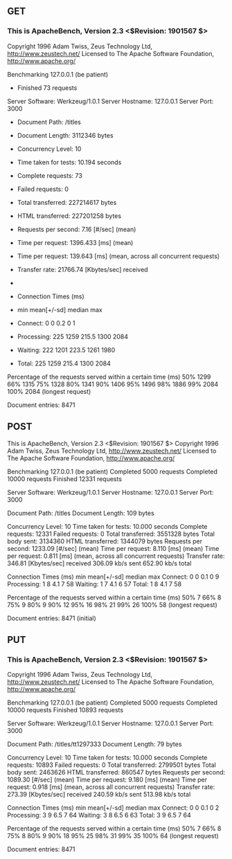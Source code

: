 ## GET

### This is ApacheBench, Version 2.3 <$Revision: 1901567 $>

Copyright 1996 Adam Twiss, Zeus Technology Ltd, http://www.zeustech.net/
Licensed to The Apache Software Foundation, http://www.apache.org/

Benchmarking 127.0.0.1 (be patient)

- Finished 73 requests

Server Software: Werkzeug/1.0.1
Server Hostname: 127.0.0.1
Server Port: 3000

- Document Path: /titles
- Document Length: 3112346 bytes

- Concurrency Level: 10
- Time taken for tests: 10.194 seconds
- Complete requests: 73
- Failed requests: 0
- Total transferred: 227214617 bytes
- HTML transferred: 227201258 bytes
- Requests per second: 7.16 [#/sec] (mean)
- Time per request: 1396.433 [ms] (mean)
- Time per request: 139.643 [ms] (mean, across all concurrent requests)
- Transfer rate: 21766.74 [Kbytes/sec] received
-
- Connection Times (ms)
- min mean[+/-sd] median max
- Connect: 0 0 0.2 0 1
- Processing: 225 1259 215.5 1300 2084
- Waiting: 222 1201 223.5 1261 1980
- Total: 225 1259 215.4 1300 2084

Percentage of the requests served within a certain time (ms)
50% 1299
66% 1315
75% 1328
80% 1341
90% 1406
95% 1496
98% 1886
99% 2084
100% 2084 (longest request)

Document entries: 8471

## POST

This is ApacheBench, Version 2.3 <$Revision: 1901567 $>
Copyright 1996 Adam Twiss, Zeus Technology Ltd, http://www.zeustech.net/
Licensed to The Apache Software Foundation, http://www.apache.org/

Benchmarking 127.0.0.1 (be patient)
Completed 5000 requests
Completed 10000 requests
Finished 12331 requests

Server Software: Werkzeug/1.0.1
Server Hostname: 127.0.0.1
Server Port: 3000

Document Path: /titles
Document Length: 109 bytes

Concurrency Level: 10
Time taken for tests: 10.000 seconds
Complete requests: 12331
Failed requests: 0
Total transferred: 3551328 bytes
Total body sent: 3134360
HTML transferred: 1344079 bytes
Requests per second: 1233.09 [#/sec] (mean)
Time per request: 8.110 [ms] (mean)
Time per request: 0.811 [ms] (mean, across all concurrent requests)
Transfer rate: 346.81 [Kbytes/sec] received
306.09 kb/s sent
652.90 kb/s total

Connection Times (ms)
min mean[+/-sd] median max
Connect: 0 0 0.1 0 9
Processing: 1 8 4.1 7 58
Waiting: 1 7 4.1 6 57
Total: 1 8 4.1 7 58

Percentage of the requests served within a certain time (ms)
50% 7
66% 8
75% 9
80% 9
90% 12
95% 16
98% 21
99% 26
100% 58 (longest request)

Document entries: 8471 (initial)

## PUT

### This is ApacheBench, Version 2.3 <$Revision: 1901567 $>

Copyright 1996 Adam Twiss, Zeus Technology Ltd, http://www.zeustech.net/
Licensed to The Apache Software Foundation, http://www.apache.org/

Benchmarking 127.0.0.1 (be patient)
Completed 5000 requests
Completed 10000 requests
Finished 10893 requests

Server Software: Werkzeug/1.0.1
Server Hostname: 127.0.0.1
Server Port: 3000

Document Path: /titles/tt1297333
Document Length: 79 bytes

Concurrency Level: 10
Time taken for tests: 10.000 seconds
Complete requests: 10893
Failed requests: 0
Total transferred: 2799501 bytes
Total body sent: 2463626
HTML transferred: 860547 bytes
Requests per second: 1089.30 [#/sec] (mean)
Time per request: 9.180 [ms] (mean)
Time per request: 0.918 [ms] (mean, across all concurrent requests)
Transfer rate: 273.39 [Kbytes/sec] received
240.59 kb/s sent
513.98 kb/s total

Connection Times (ms)
min mean[+/-sd] median max
Connect: 0 0 0.1 0 2
Processing: 3 9 6.5 7 64
Waiting: 3 8 6.5 6 63
Total: 3 9 6.5 7 64

Percentage of the requests served within a certain time (ms)
50% 7
66% 8
75% 8
80% 9
90% 18
95% 25
98% 31
99% 35
100% 64 (longest request)

Document entries: 8471
